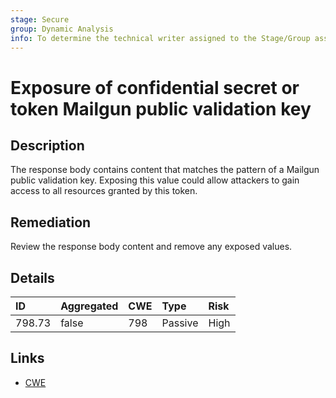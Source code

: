 ```yaml
---
stage: Secure
group: Dynamic Analysis
info: To determine the technical writer assigned to the Stage/Group associated with this page, see https://about.gitlab.com/handbook/engineering/ux/technical-writing/#assignments
---
```


# Exposure of confidential secret or token Mailgun public validation key

## Description

The response body contains content that matches the pattern of a Mailgun public validation key.
Exposing this value could allow attackers to gain access to all resources granted by this token.

## Remediation

Review the response body content and remove any exposed values.

## Details

| ID | Aggregated | CWE | Type | Risk |
|:---|:--------|:--------|:--------|:--------|
| 798.73 | false | 798 | Passive | High |

## Links

- [CWE](https://cwe.mitre.org/data/definitions/798.html)
